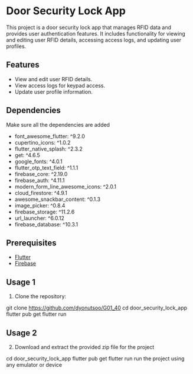 # Door Security Lock App

This project is a door security lock app that manages RFID data and provides user authentication features. It includes functionality for viewing and editing user RFID details, accessing access logs, and updating user profiles.

## Features

- View and edit user RFID details.
- View access logs for keypad access.
- Update user profile information.

## Dependencies
Make sure all the dependencies are added
- font_awesome_flutter: ^9.2.0
- cupertino_icons: ^1.0.2
- flutter_native_splash: ^2.3.2
- get: ^4.6.5
- google_fonts: ^4.0.1
- flutter_otp_text_field: ^1.1.1
- firebase_core: ^2.19.0
- firebase_auth: ^4.11.1
- modern_form_line_awesome_icons: ^2.0.1
- cloud_firestore: ^4.9.1
- awesome_snackbar_content: ^0.1.3
- image_picker: ^0.8.4
- firebase_storage: ^11.2.6
- url_launcher: ^6.0.12
- firebase_database: ^10.3.1

## Prerequisites

- [Flutter](https://flutter.dev/docs/get-started/install)
- [Firebase](https://firebase.google.com/docs/flutter/setup)

## Usage 1

1. Clone the repository:

git clone <https://github.com/dyonutsoo/G01_40>
cd door_security_lock_app
flutter pub get
flutter run

## Usage 2

2. Download and extract the provided zip file for the project

cd door_security_lock_app
flutter pub get
flutter run
run the project using any emulator or device




